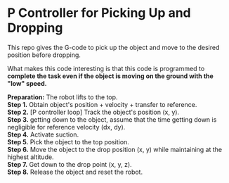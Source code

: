 # P Controller for Picking Up and Dropping  

This repo gives the G-code to pick up the object and move to the desired position before dropping.  

What makes this code interesting is that this code is programmed to   
**complete the task even if the object is moving on the ground with the "low" speed.**  

**Preparation:** The robot lifts to the top.  
**Step 1.** Obtain object's position + velocity + transfer to reference.  
**Step 2.** [P controller loop] Track the object's position (x, y).  
**Step 3.** getting down to the object, assume that the time getting down is negligible for reference velocity (dx, dy).  
**Step 4.** Activate suction.  
**Step 5.** Pick the object to the top position.  
**Step 6.** Move the object to the drop position (x, y) while maintaining at the highest altitude.  
**Step 7.** Get down to the drop point (x, y, z).  
**Step 8.** Release the object and reset the robot.
